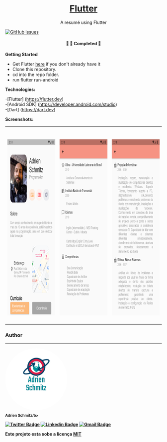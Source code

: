 <h1 align="center">
    <a href="https://flutter.dev/"> Flutter</a>
</h1>
<p align="center"> A resumé using Flutter</p>


<a href="https://github.com/adrienschmitz/profile_app/issues"><img alt="GitHub issues" src="https://img.shields.io/github/issues/adrienschmitz/profile_app"></a>


<h4 align="center"> 
	🚧   🚀 Completed  🚧
</h4>

  <b>Getting Started</b>

- Get Flutter <a href="https://flutter.dev" rel="nofollow">here</a> if you don't already have it
- Clone this repository.
- cd into the repo folder.
- run flutter run-android

<b>Technologies:</b>

 -[Flutter] (<a href="https://flutter.dev" rel="nofollow">https://flutter.dev</a>)<br/>
 -[Android SDK] (<a href="https://developer.android.com/studio" rel="nofollow">https://developer.android.com/studio</a>)<br/>
 -[Dart] (<a href="https://dart.dev" rel="nofollow">https://dart.dev</a>)
 

<b>Screenshots:</b>
 
 <table style="width:100%">
  <tr>
    <td><h1 align="center">
  <img alt="Profile Page" title="Profile Page" src="./assets/screenshots/screenshot-2021-03-24_15.19.42.938.png" width="320" height="568" />
</h1></td>
    <td><h1 align="center">
  <img alt="School" title="School" src="./assets/screenshots/screenshot-2021-03-24_15.19.53.896.png" width="320" height="568" />
</h1></td> 
    <td><h1 align="center">
  <img alt="Work" title="Work" src="./assets/screenshots/screenshot-2021-03-24_15.20.03.153.png" width="320" height="568" />
</h1></td>
  </tr>
 </table>
 
 
 
### Author
---

 <img style="border-radius: 50%;" src="./assets/screenshots/adrien_logo.png" alt=""/>
 <br />
 <sub><b>Adrien Schmitz/b></sub></a>



[![Twitter Badge](https://img.shields.io/badge/-@adrienschmitz-1ca0f1?style=flat-square&labelColor=1ca0f1&logo=twitter&logoColor=white&link=https://twitter.com/adrienschmitz)](https://twitter.com/adrienschmitz) [![Linkedin Badge](https://img.shields.io/badge/-Adrien-blue?style=flat-square&logo=Linkedin&logoColor=white&link=https://www.linkedin.com/in/adrienschmitz/)](https://www.linkedin.com/in/adrienschmitz/) 
[![Gmail Badge](https://img.shields.io/badge/-adriens.schmitz@gmail.com-c14438?style=flat-square&logo=Gmail&logoColor=white&link=mailto:adrien.schmitz@gmail.com)](mailto:adrien.schmitz@gmail.com)

Este projeto esta sobe a licença <a href="https://github.com//adrienschmitz/profile_app/blob/main/LICENSE">MIT</a>
